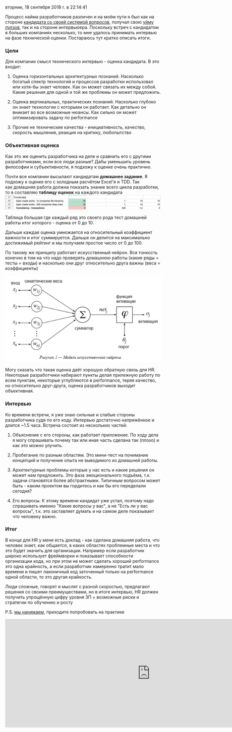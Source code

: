 вторник, 18 сентября 2018 г. в 22:14:41

Процесс найма разработчиков различен и на моём пути я был как на стороне [кандидата со своей системой вопросов](https://kurapov.ee/rus/pholosophica/8258/), получал свою [уйму лулзов](https://kurapov.ee/rus/lab/control/phpdev_interview/), так и на стороне интервьюера. Поскольку встреч с кандидатом в больших компаниях несколько, то мне удалось принимать интервью на фазе технической оценки. Постараюсь тут кратко описать итоги.

<!-- truncate -->

### Цели

Для компании смысл технического интервью - оценка кандидата. В это входит:

1. Оценка горизонтальных архитектурных познаний. Насколько богатый спектр технологий и процессов разработки использовал или хотя-бы знает человек. Как он может связать их между собой. Какие решения для одной и той же проблемы он может предложить.

2. Оценка вертикальных, практических познаний. Насколько глубоко он знает технологии с которыми он работает. Как детально он вникает во все возможные нюансы. Как сильно он может оптимизировать задачу по performance

3. Прочие не технические качества - инициативность, качество, скорость мышления, реакция на критику, любопытство

### Объективная оценка

Как это же оценить разработчика на деле и сравнить его с другими разработчиками, если все люди разные? Дабы уменьшить уровень философии и субъективности, я подхожу к оценке очень практично. 

Почти все компании высылают кандидатам **домашнее задание**. Я подхожу к оценке его с холодным расчётом Excel'я и TDD. Так как домашняя работа должна показать знание всего цикла разработки, то я составляю **таблицу оценок** на каждого кандидата
![](../img/evaluation_table.png)

Таблица большая где каждый ряд это своего рода тест домашней работы итог которого - оценка от 0 до 10.

Дальше каждая оценка умножается на относительный коэффициент важности и итог суммируется. Дальше он делится на максимально достижимый рейтинг и мы получаем простое число от 0 до 100.

По такому же принципу работает искусственный нейрон. Вся тонкость конечно в том на что надо проверять домашнюю работы (какие ряды = тесты = входы) и насколько они друг относительно друга важны (веса = коэффициенты)

![](../img/Neuro4.jpg)

Могу сказать что такая оценка даёт хорошую обратную связь для HR. Некоторые разработчики набирают пункты делая прилежную работу по всем пунктам, некоторые углубляются в performance, теряя качество, но относительно друг-друга, оценка разработчиков выходит объективная.

### Интервью

Ко времени встречи, я уже знаю сильные и слабые стороны разработчика судя по его коду. Интервью достаточно напряжённое и длится ~1.5 часа. Встреча состоит из нескольких частей:

1. Объяснение с его стороны, как работает приложение. По ходу дела я могу спрашивать почему так или иная часть сделана так (плохо) и как это можно улучить.  
    
2. Пробегание по разным областям. Это мини-тест на понимание концепций и получение опыта не выводимого из домашней работы.
    
3. Архитектурные проблемы которые у нас есть и какие решения он может нам предложить. Это фаза эмоционального подъёма, т.к. задачи становятся более абстрактными. Типичным вопросом может быть - каким проектом вы гордитесь и как бы его переделали сегодня?
    
4. Его вопросы. К этому времени кандидат уже устал, поэтому надо спрашивать именно "Какие вопросы у вас", а не "Есть ли у вас вопросы", т.к. это заставляет думать и на самом деле показывает что человеку важно.
    

### Итог

В конце для HR у меня есть доклад - как сделана домашняя работа, что человек знает, как общается, в каких областях проблемные места и что это будет значить для организации. Например если разработчик широко использует фреймворки и показывает способности организации кода, но при этом не может сделать хороший performance это одна крайность, а если разработчик намеренно тратит мало времени и пишет лаконичный код заточенный только на performance одной области, то это другая крайность. 

Люди сложные, говорят и мыслят с разной скоростью, предлагают решения со своими преимуществами, но в итоге интервью, HR должен получить упрощённую цифру уровня ЗП + возможные риски и стратегии по обучению и росту

P.S. [мы нанимаем](https://www.pipedrive.com/en/jobs), приходите попробовать на практике

<iframe width="934" height="350" src="https://www.youtube.com/embed/ZTtkyFjvyJQ" title="Все, что тимлид должен знать о найме и увольнении / Степан Овчинников (ИНТЕРВОЛГА)" frameborder="0" allow="accelerometer; autoplay; clipboard-write; encrypted-media; gyroscope; picture-in-picture; web-share" referrerpolicy="strict-origin-when-cross-origin" allowfullscreen></iframe>
